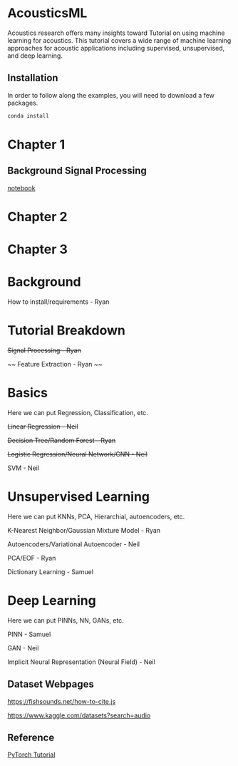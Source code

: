 # AcousticsML
Acoustics research offers many insights toward 
Tutorial on using machine learning for acoustics. This tutorial covers a wide range of machine learning approaches for acoustic applications including supervised, unsupervised, and deep learning. 

## Installation 
In order to follow along the examples, you will need to download a few packages. 

```python
conda install
```

# Chapter 1 
## Background Signal Processing
[notebook](Introduction_Signal_Processing.ipynb)

## 

# Chapter 2

# Chapter 3

# Background

How to install/requirements - Ryan

# Tutorial Breakdown

~~Signal Processing - Ryan~~

~~ Feature Extraction - Ryan ~~

# Basics
Here we can put Regression, Classification, etc.

~~Linear Regression - Neil~~

~~Decision Tree/Random Forest - Ryan~~

~~Logistic Regression/Neural Network/CNN - Neil~~

SVM - Neil

# Unsupervised Learning
Here we can put KNNs, PCA, Hierarchial, autoencoders, etc.

K-Nearest Neighbor/Gaussian Mixture Model - Ryan

Autoencoders/Variational Autoencoder - Neil

PCA/EOF - Ryan

Dictionary Learning - Samuel

# Deep Learning
Here we can put PINNs, NN, GANs, etc.

PINN - Samuel

GAN - Neil

Implicit Neural Representation (Neural Field) - Neil

## Dataset Webpages
https://fishsounds.net/how-to-cite.js

https://www.kaggle.com/datasets?search=audio


## Reference
[PyTorch Tutorial](https://github.com/yunjey/pytorch-tutorial/tree/master)

